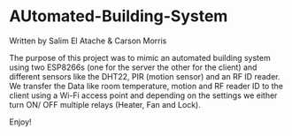 # AUtomated-Building-System
Written by Salim El Atache & Carson Morris 

The purpose of this project was to mimic an automated building system using two ESP8266s (one for the server the other for the client) and different sensors 
like the DHT22, PIR (motion sensor) and an RF ID reader.
We transfer the Data like room temperature, motion and RF reader ID to the client using a Wi-Fi access point and depending on the settings we either turn ON/
OFF multiple relays (Heater, Fan and Lock).

Enjoy!
